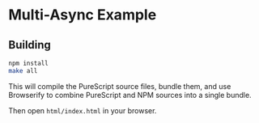 # Multi-Async Example

## Building

```sh
npm install
make all
```

This will compile the PureScript source files, bundle them, and use Browserify to combine PureScript and NPM sources into a single bundle.

Then open `html/index.html` in your browser.

